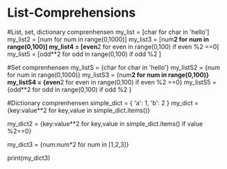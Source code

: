# List-Comprehensions
#List, set, dictionary comprenhensen
my_list = [char for char in 'hello']
my_list2 = [num for num in range(0,1000)]
my_list3 = [num**2 for num in range(0,100)]
my_list4 = [even**2 for even in range(0,100) if even %2 ==0]
my_list5 = [odd**2 for odd in range(0,100) if odd %2 ]



#Set comprenhensen
my_listS = {char for char in 'hello'}
my_listS2 = {num for num in range(0,1000)}
my_listS3 = {num**2 for num in range(0,100)}
my_listS4 = {even**2 for even in range(0,100) if even %2 ==0}
my_listS5 = {odd**2 for odd in range(0,100) if odd %2 }


#Dictionary comprenhensen
simple_dict = {
    'a': 1,
    'b': 2
}
my_dict = {key:value**2 for key,value in simple_dict.items()}

my_dict2 = {key:value**2 for key,value in simple_dict.items() if value %2==0}

my_dict3 = {num:num*2 for num in [1,2,3]}

print(my_dict3)
